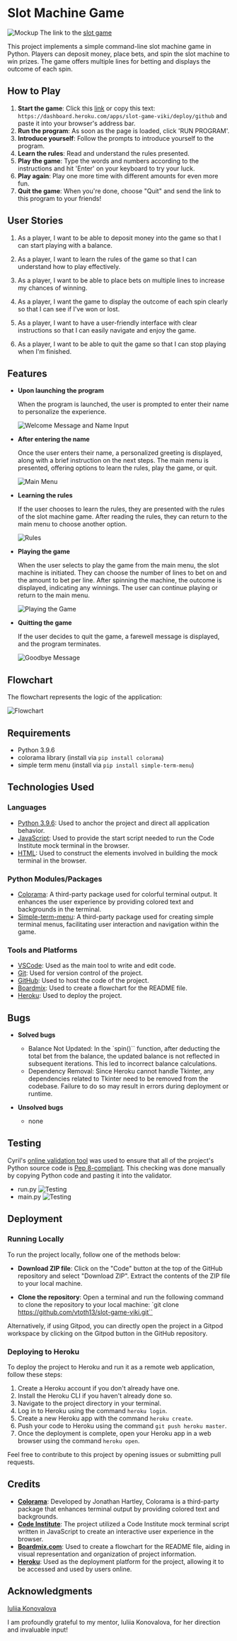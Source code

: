 # Slot Machine Game
![Mockup](documentation/mockup.png)
The link to the [slot game](https://slot-game-viki-306267ff362d.herokuapp.com/)

This project implements a simple command-line slot machine game in Python. Players can deposit money, place bets, and spin the slot machine to win prizes. The game offers multiple lines for betting and displays the outcome of each spin.

## How to Play

1. **Start the game**: Click this [link](https://dashboard.heroku.com/apps/slot-game-viki/deploy/github) or copy this text: `https://dashboard.heroku.com/apps/slot-game-viki/deploy/github` and paste it into your browser's address bar.
2. **Run the program**: As soon as the page is loaded, click 'RUN PROGRAM'.
3. **Introduce yourself**: Follow the prompts to introduce yourself to the program.
4. **Learn the rules**: Read and understand the rules presented.
5. **Play the game**: Type the words and numbers according to the instructions and hit 'Enter' on your keyboard to try your luck.
6. **Play again**: Play one more time with different amounts for even more fun.
7. **Quit the game**: When you're done, choose "Quit" and send the link to this program to your friends!

## User Stories

1. As a player, I want to be able to deposit money into the game so that I can start playing with a balance.
   
2. As a player, I want to learn the rules of the game so that I can understand how to play effectively.

3. As a player, I want to be able to place bets on multiple lines to increase my chances of winning.

4. As a player, I want the game to display the outcome of each spin clearly so that I can see if I've won or lost.

5. As a player, I want to have a user-friendly interface with clear instructions so that I can easily navigate and enjoy the game.

6. As a player, I want to be able to quit the game so that I can stop playing when I'm finished.

## Features

- **Upon launching the program**

  When the program is launched, the user is prompted to enter their name to personalize the experience.

  ![Welcome Message and Name Input](documentation/welcome_message_name.png)

- **After entering the name**

  Once the user enters their name, a personalized greeting is displayed, along with a brief instruction on the next steps. The main menu is presented, offering options to learn the rules, play the game, or quit.

  ![Main Menu](documentation/main_menu.png)

- **Learning the rules**

  If the user chooses to learn the rules, they are presented with the rules of the slot machine game. After reading the rules, they can return to the main menu to choose another option.

  ![Rules](documentation/rules.png)

- **Playing the game**

  When the user selects to play the game from the main menu, the slot machine is initiated. They can choose the number of lines to bet on and the amount to bet per line. After spinning the machine, the outcome is displayed, indicating any winnings. The user can continue playing or return to the main menu.

  ![Playing the Game](documentation/playing_game.png)

- **Quitting the game**

  If the user decides to quit the game, a farewell message is displayed, and the program terminates.

  ![Goodbye Message](documentation/goodbye_message.png)

## Flowchart
The flowchart represents the logic of the application:

![Flowchart](documentation/flowchart.png)

## Requirements

- Python 3.9.6
- colorama library (install via `pip install colorama`)
- simple term menu (install via `pip install simple-term-menu`)

## Technologies Used

### Languages

- [Python 3.9.6](https://www.python.org/downloads/release/python-396/): Used to anchor the project and direct all application behavior.
- [JavaScript](https://www.javascript.com/): Used to provide the start script needed to run the Code Institute mock terminal in the browser.
- [HTML](https://developer.mozilla.org/en-US/docs/Web/HTML): Used to construct the elements involved in building the mock terminal in the browser.

### Python Modules/Packages

- [Colorama](https://pypi.org/project/colorama/): A third-party package used for colorful terminal output. It enhances the user experience by providing colored text and backgrounds in the terminal.
- [Simple-term-menu](https://pypi.org/project/simple-term-menu/): A third-party package used for creating simple terminal menus, facilitating user interaction and navigation within the game.

### Tools and Platforms

- [VSCode](https://code.visualstudio.com/): Used as the main tool to write and edit code.
- [Git](https://git-scm.com/): Used for version control of the project.
- [GitHub](https://github.com/): Used to host the code of the project.
- [Boardmix](https://boardmix.com/): Used to create a flowchart for the README file.
- [Heroku](https://heroku.com): Used to deploy the project.

## Bugs

+ **Solved bugs**
    - Balance Not Updated: In the `spin()`` function, after deducting the total bet from the balance, the updated balance is not reflected in subsequent iterations. This led to incorrect balance calculations.
    - Dependency Removal: Since Heroku cannot handle Tkinter, any dependencies related to Tkinter need to be removed from the codebase. Failure to do so may result in errors during deployment or runtime.

+ **Unsolved bugs**
    - none

## Testing
Cyril's [online validation tool](https://extendsclass.com/python-tester.html) was used to ensure that all of the project's Python source code is [Pep 8-compliant](https://legacy.python.org/dev/peps/pep-0008/). This checking was done manually by copying Python code and pasting it into the validator.

- run.py
![Testing](documentation/testing_run.png)
- main.py 
![Testing](documentation/testing_main.png)



## Deployment

### Running Locally

To run the project locally, follow one of the methods below:

- **Download ZIP file**: Click on the "Code" button at the top of the GitHub repository and select "Download ZIP". Extract the contents of the ZIP file to your local machine.
  
- **Clone the repository**: Open a terminal and run the following command to clone the repository to your local machine:
`git clone https://github.com/vtoth13/slot-game-viki.git``

Alternatively, if using Gitpod, you can directly open the project in a Gitpod workspace by clicking on the Gitpod button in the GitHub repository.

### Deploying to Heroku

To deploy the project to Heroku and run it as a remote web application, follow these steps:

1. Create a Heroku account if you don't already have one.
2. Install the Heroku CLI if you haven't already done so.
3. Navigate to the project directory in your terminal.
4. Log in to Heroku using the command `heroku login`.
5. Create a new Heroku app with the command `heroku create`.
6. Push your code to Heroku using the command `git push heroku master`.
7. Once the deployment is complete, open your Heroku app in a web browser using the command `heroku open`.

Feel free to contribute to this project by opening issues or submitting pull requests.

## Credits

- [**Colorama**](https://pypi.org/project/colorama/): Developed by Jonathan Hartley, Colorama is a third-party package that enhances terminal output by providing colored text and backgrounds.
- [**Code Institute**](https://codeinstitute.net/): The project utilized a Code Institute mock terminal script written in JavaScript to create an interactive user experience in the browser.
- [**Boardmix.com**](https://boardmix.com/): Used to create a flowchart for the README file, aiding in visual representation and organization of project information.
- [**Heroku**](https://heroku.com): Used as the deployment platform for the project, allowing it to be accessed and used by users online.

## Acknowledgments

[Iuliia Konovalova](https://github.com/IuliiaKonovalova)

I am profoundly grateful to my mentor, Iuliia Konovalova, for her direction and invaluable input!

